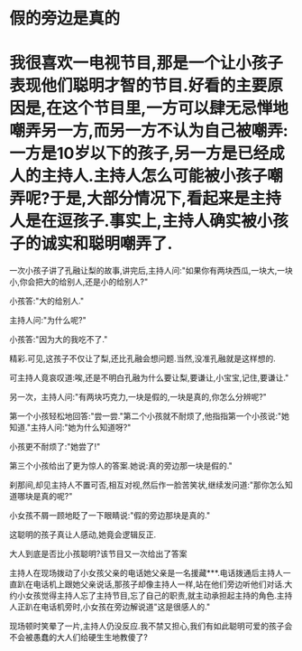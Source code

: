 # 假的旁边是真的

# 我很喜欢一电视节目,那是一个让小孩子表现他们聪明才智的节目.好看的主要原因是,在这个节目里,一方可以肆无忌惮地嘲弄另一方,而另一方不认为自己被嘲弄:一方是10岁以下的孩子,另一方是已经成人的主持人.主持人怎么可能被小孩子嘲弄呢?于是,大部分情况下,看起来是主持人是在逗孩子.事实上,主持人确实被小孩子的诚实和聪明嘲弄了.  

 一次小孩子讲了孔融让梨的故事,讲完后,主持人问:"如果你有两块西瓜,一块大,一块小,你会把大的给别人,还是小的给别人?"  

小孩答:"大的给别人."  

主持人问:"为什么呢?"  

小孩答:"因为大的我吃不了."  

精彩.可见,这孩子不仅让了梨,还比孔融会想问题.当然,没准孔融就是这样想的.  

可主持人竟哀叹道:唉,还是不明白孔融为什么要让梨,要谦让,小宝宝,记住,要谦让."  

另一次，主持人问:"有两块巧克力,一块是假的,一块是真的,你怎么分辨呢?"  

第一个小孩轻松地回答:"尝一尝."第二个小孩就不耐烦了,他指指第一个小孩说:"她知道."主持人问:"她为什么知道呀?"  

小孩更不耐烦了:"她尝了!"  

第三个小孩给出了更为惊人的答案.她说:真的旁边那一块是假的."  

刹那间,却见主持人不置可否,相互对视,然后作一脸苦笑状,继续发问道:"那你怎么知道哪块是真的呢?"  

小女孩不屑一顾地眨了一下眼睛说:"假的旁边那块是真的."  

这聪明的孩子真让人感动,她竟会逻辑反正.  

大人到底是否比小孩聪明?该节目又一次给出了答案  

主持人在现场拨动了小女孩父亲的电话她父亲是一名援藏***.电话拨通后主持人一直趴在电话机上跟她父亲说话,那孩子却像主持人一样,站在他们旁边听他们对话.大约小女孩觉得主持人忘了主持节目,忘了自己的职责,就主动承担起主持的角色.主持人正趴在电话机旁时,小女孩在旁边解说道"这是很感人的."  

现场顿时笑晕了一片,主持人仍没反应.我不禁又担心,我们有如此聪明可爱的孩子会不会被愚蠢的大人们给硬生生地教傻了?
  